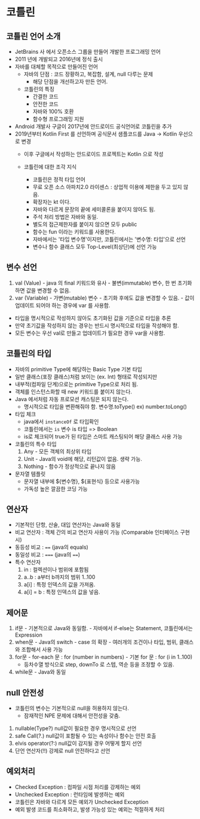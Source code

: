 # 코틀린

## 코틀린 언어 소개
- JetBrains 사 에서 오픈소스 그룹을 만들어 개발한 프로그래밍 언어
- 2011 년에 개발되고 2016년에 정식 출시
- 자바를 대체할 목적으로 만들어진 언어 
  - 자바의 단점 : 코드 장황하고, 복잡함, 설계, null 다루는 문제
    - 해당 단점을 개선하고자 만든 언어.
  - 코틀린의 특징
    - 간결한 코드
    - 안전한 코드
    - 자바와 100% 호환
    - 함수형 프로그래밍 지원
- Android 개발사 구글이 2017년에 안드로이드 공식언어로 코틀린을 추가
- 2019년부터 Kotlin First 를 선언하며 공식문서 샘플코드를 Java -> Kotlin 우선으로 변경
  - 이후 구글에서 작성하는 안드로이드 프로젝트는 Kotlin 으로 작성

  - 코틀린에 대한 조각 지식
    - 코틀린은 정적 타입 언어
    - 무료 오픈 소스 아파치2.0 라이센스 : 상업적 이용에 제한을 두고 있지 않음.
    - 확장자는 kt 이다.
    - 자바와 다르게 문장의 끝에 세미콜론을 붙이지 않아도 됨.
    - 주석 처리 방법은 자바와 동일.
    - 별도의 접근제한자를 붙이지 않으면 모두 public
    - 함수는 fun 이라는 키워드를 사용한다.
    - 자바에서는 '타입 변수명'이지만, 코틀린에서는 '변수명: 타입'으로 선언
    - 변수나 함수 클래스 모두 Top-Level(최상단)에 선언 가능

## 변수 선언
  1. val (Value)
    - java 의 final 키워드와 유사
    - 불변(immutable) 변수, 한 번 초기화하면 값을 변경할 수 없음.
  2. var (Variable)
    - 가변(mutable) 변수
    - 초기화 후에도 값을 변경할 수 있음.
    - 값이 업데이트 되어야 하는 경우에 var 를 사용함.
  
  - 타입을 명시적으로 작성하지 않아도 초기화된 값을 기준으로 타입을 추론
  - 만약 초기값을 작성하지 않는 경우는 반드시 명시적으로 타입을 작성해야 함.
  - 모든 변수는 우선 val로 만들고 업데이트가 필요한 경우 var을 사용함. 

 ## 코틀린의 타입
  - 자바의 primitive Type에 해당하는 Basic Type 기본 타입
  - 일반 클래스(포장 클래스)처럼 보이는 (ex. Int) 형태로 작성되지만
  - 내부적(컴파일 단계)으로는 primitive Type으로 처리 됨.
  - 객체를 인스턴스화할 때 new 키워드를 붙이지 않는다.
  - Java 에서처럼 자동 프로모션 캐스팅은 되지 않는다. 
    - 명시적으로 타입을 변환해줘야 함. 변수명.toType() ex) number.toLong()
  - 타입 체크
    - java에서 `instanceOf` 로 타입확인
    - 코틀린에서는 `is`  변수 is 타입 => Boolean
    - is로 체크되어 true가 된 타입은 스마트 캐스팅되어 해당 클래스 사용 가능
  - 코틀린의 특수 타입
    1. Any - 모든 객체의 최상위 타입
    2. Unit - Java의 void에 해당, 리턴값이 없음. 생략 가능.
    3. Nothing - 함수가 정상적으로 끝나지 않음
  - 문자열 템플릿
    - 문자열 내부에 ${변수명}, ${표현식} 등으로 사용가능
    - 가독성 높은 깔끔한 코딩 가능

## 연산자
  - 기본적인 단항, 산술, 대입 연산자는 Java와 동일
  - 비교 연산자 : 객체 간의 비교 연산자 사용이 가능 (Comparable 인터페이스 구현시)
  - 동등성 비교 : `==`  (java의 equals) 
  - 동일성 비교 : `===` (java의 `==`)
  - 특수 연산자
    1. in : 컬렉션이나 범위에 포함됨
    2. a..b : a부터 b까지의 범위 1..100
    3. a[i] : 특정 인덱스의 값을 가져옴.
    4. a[i] = b : 특정 인덱스의 값을 넣음. 

## 제어문
  1. if문
    - 기본적으로 Java와 동일함.
    - 자바에서 if-else는 Statement, 코틀린에서는 Expression 
  2. when문
    - Java의 switch - case 의 확장
    - 여러개의 조건이나 타입, 범위, 클래스와 조합해서 사용 가능
  3. for문
    - for-each 문 : for (number in numbers)
    - 기본 for 문 : for (i in 1..100)
      - 등차수열 방식으로 step, downTo 로 스텝, 역순 등을 조정할 수 있음.
  4. while문
    - Java와 동일

## null 안전성
 -  코틀린의 변수는 기본적으로 null을 허용하지 않는다.
    -  잠재적인 NPE 문제에 대해서 안전성을 갖춤.
 1. nullable(Type?) null값이 필요한 경우 명시적으로 선언
 2. safe Call(?.)  null값이 포함될 수 있는 속성이나 함수는 안전 호출
 3. elvis operator(?:) null값이 감지될 경우 어떻게 할지 선언
 4. 단언 연산자(!!)  강제로 null 안전하다고 선언 

## 예외처리
 - Checked Exception : 컴파일 시점 처리를 강제하는 예외
 - Unchecked Exception : 런타임에 발생하는 예외
 - 코틀린은 자바와 다르게 모든 예외가 Unchecked Exception
 - 예외 발생 코드를 최소화하고, 발생 가능성 있는 예외는 적절하게 처리

